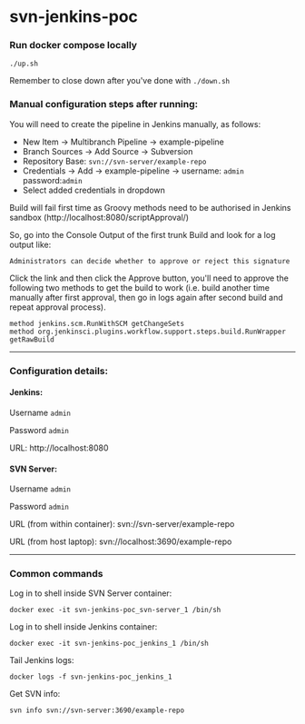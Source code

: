 # svn-jenkins-poc

### Run docker compose locally

```
./up.sh
```

Remember to close down after you've done with ```./down.sh```

### Manual configuration steps after running:

You will need to create the pipeline in Jenkins manually, as follows:

* New Item -> Multibranch Pipeline -> example-pipeline
* Branch Sources -> Add Source -> Subversion
* Repository Base: ```svn://svn-server/example-repo```
* Credentials -> Add -> example-pipeline -> username: ```admin``` password:```admin```
* Select added credentials in dropdown

Build will fail first time as Groovy methods need to be authorised in Jenkins sandbox (http://localhost:8080/scriptApproval/)

So, go into the Console Output of the first trunk Build and look for a log output like:

```Administrators can decide whether to approve or reject this signature```

Click the link and then click the Approve button, you'll need to approve the following two methods to get the build to work (i.e. build another time manually after first approval, then go in logs again after second build and repeat approval process).
```
method jenkins.scm.RunWithSCM getChangeSets
method org.jenkinsci.plugins.workflow.support.steps.build.RunWrapper getRawBuild
```

---

### Configuration details:

#### Jenkins:
Username ```admin```

Password ```admin```

URL: http://localhost:8080

#### SVN Server:
Username ```admin```

Password ```admin```

URL (from within container): svn://svn-server/example-repo

URL (from host laptop): svn://localhost:3690/example-repo

---

### Common commands

Log in to shell inside SVN Server container:
```
docker exec -it svn-jenkins-poc_svn-server_1 /bin/sh
```

Log in to shell inside Jenkins container:
```
docker exec -it svn-jenkins-poc_jenkins_1 /bin/sh
```

Tail Jenkins logs:
```
docker logs -f svn-jenkins-poc_jenkins_1
```

Get SVN info:
```
svn info svn://svn-server:3690/example-repo
```